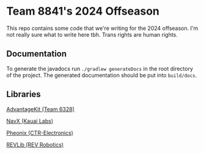 # Team 8841's 2024 Offseason

This repo contains some code that we're writing for the 2024 offseason. I'm not really sure what to write here tbh. Trans rights are human rights.

## Documentation

To generate the javadocs run `./gradlew generateDocs` in the root directory of the project. The generated documentation should be put into `build/docs`.

## Libraries

[AdvantageKit (Team 6328)](https://github.com/Mechanical-Advantage/AdvantageKit)

[NavX (Kauai Labs)](https://dev.studica.com/releases/2023/NavX.json)

[Pheonix (CTR-Electronics)](https://maven.ctr-electronics.com/release/com/ctre/phoenix/Phoenix5-frc2023-latest.json)

[REVLib (REV Robotics)](https://software-metadata.revrobotics.com/REVLib-2023.json)